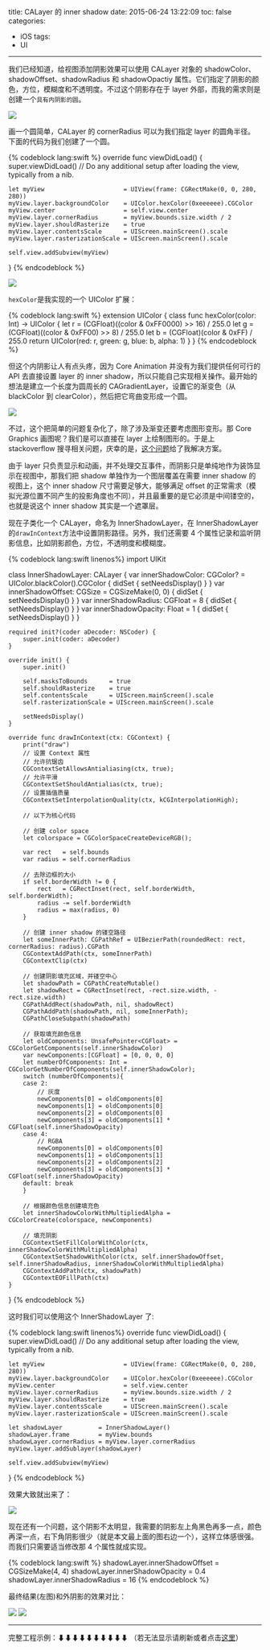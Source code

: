title: CALayer 的 inner shadow
date: 2015-06-24 13:22:09
toc: false
categories:
- iOS
tags: 
- UI
---

我们已经知道，给视图添加阴影效果可以使用 CALayer 对象的 shadowColor、shadowOffset、shadowRadius 和 shadowOpactiy 属性。它们指定了阴影的颜色，方位，模糊度和不透明度。不过这个阴影存在于 layer 外部，而我的需求则是创建一个`具有内阴影的圆`。

![](/{{path}}1.png)


<!--more-->


画一个圆简单，CALayer 的 cornerRadius 可以为我们指定 layer 的圆角半径。下面的代码为我们创建了一个圆。

{% codeblock lang:swift %}
override func viewDidLoad() {
    super.viewDidLoad()
    // Do any additional setup after loading the view, typically from a nib.
    
    let myView                      = UIView(frame: CGRectMake(0, 0, 280, 280))
    myView.layer.backgroundColor    = UIColor.hexColor(0xeeeeee).CGColor
    myView.center                   = self.view.center
    myView.layer.cornerRadius       = myView.bounds.size.width / 2
    myView.layer.shouldRasterize    = true
    myView.layer.contentsScale      = UIScreen.mainScreen().scale
    myView.layer.rasterizationScale = UIScreen.mainScreen().scale
    
    self.view.addSubview(myView)
}
{% endcodeblock %}

![](/{{path}}1-1.png)

`hexColor`是我实现的一个 UIColor 扩展：

{% codeblock lang:swift %}
extension UIColor {
    class func hexColor(color: Int) -> UIColor {
        let r = (CGFloat)((color & 0xFF0000) >> 16) / 255.0
        let g = (CGFloat)((color & 0xFF00) >> 8) / 255.0
        let b = (CGFloat)(color & 0xFF) / 255.0
        return UIColor(red: r, green: g, blue: b, alpha: 1)
    }
}
{% endcodeblock %}

但这个内阴影让人有点头疼，因为 Core Animation 并没有为我们提供任何可行的 API 去直接设置 layer 的 inner shadow，所以只能自己实现相关操作。最开始的想法是建立一个长度为圆周长的 CAGradientLayer，设置它的渐变色（从 blackColor 到 clearColor），然后把它弯曲变形成一个圆。

![](/{{path}}2.png)

不过，这个把简单的问题复杂化了，除了涉及渐变还要考虑图形变形。那 Core Graphics 画图呢？我们是可以直接在 layer 上绘制图形的。于是上 stackoverflow 搜寻相关问题，庆幸的是，[这个问题](https://stackoverflow.com/questions/18671355/how-to-create-rounded-uitextfield-with-inner-shadow)给了我解决方案。

由于 layer 只负责显示和动画，并不处理交互事件，而阴影只是单纯地作为装饰显示在视图中，那我们把 shadow 单独作为一个图层覆盖在需要 inner shadow 的视图上，这个 inner shadow 尺寸需要足够大，能够满足 offset 的正常需求（模拟光源位置不同产生的投影角度也不同），并且最重要的是它必须是中间镂空的，也就是说这个 inner shadow 其实是一个遮罩层。

现在子类化一个 CALayer，命名为 InnerShadowLayer，在 InnerShadowLayer 的`drawInContext`方法中设置阴影路径。另外，我们还需要 4 个属性记录和监听阴影信息，比如阴影颜色，方位，不透明度和模糊度。


{% codeblock lang:swift linenos%}
import UIKit

class InnerShadowLayer: CALayer {
    var innerShadowColor: CGColor? = UIColor.blackColor().CGColor {
        didSet {
            setNeedsDisplay()
        }
    }
    var innerShadowOffset: CGSize = CGSizeMake(0, 0) {
        didSet {
            setNeedsDisplay()
        }
    }
    var innerShadowRadius: CGFloat = 8 {
        didSet {
            setNeedsDisplay()
        }
    }
    var innerShadowOpacity: Float = 1 {
        didSet {
            setNeedsDisplay()
        }
    }
    
    required init?(coder aDecoder: NSCoder) {
        super.init(coder: aDecoder)
    }
    
    override init() {
        super.init()
        
        self.masksToBounds      = true
        self.shouldRasterize    = true
        self.contentsScale      = UIScreen.mainScreen().scale
        self.rasterizationScale = UIScreen.mainScreen().scale
        
        setNeedsDisplay()
    }
    
    override func drawInContext(ctx: CGContext) {
        print("draw")
        // 设置 Context 属性
        // 允许抗锯齿
        CGContextSetAllowsAntialiasing(ctx, true);
        // 允许平滑
        CGContextSetShouldAntialias(ctx, true);
        // 设置插值质量
        CGContextSetInterpolationQuality(ctx, kCGInterpolationHigh);
        
        // 以下为核心代码
        
        // 创建 color space
        let colorspace = CGColorSpaceCreateDeviceRGB();
        
        var rect   = self.bounds
        var radius = self.cornerRadius
        
        // 去除边框的大小
        if self.borderWidth != 0 {
            rect   = CGRectInset(rect, self.borderWidth, self.borderWidth);
            radius -= self.borderWidth
            radius = max(radius, 0)
        }
        
        // 创建 inner shadow 的镂空路径
        let someInnerPath: CGPathRef = UIBezierPath(roundedRect: rect, cornerRadius: radius).CGPath
        CGContextAddPath(ctx, someInnerPath)
        CGContextClip(ctx)
        
        // 创建阴影填充区域，并镂空中心
        let shadowPath = CGPathCreateMutable()
        let shadowRect = CGRectInset(rect, -rect.size.width, -rect.size.width)
        CGPathAddRect(shadowPath, nil, shadowRect)
        CGPathAddPath(shadowPath, nil, someInnerPath);
        CGPathCloseSubpath(shadowPath)
        
        // 获取填充颜色信息
        let oldComponents: UnsafePointer<CGFloat> = CGColorGetComponents(self.innerShadowColor)
        var newComponents:[CGFloat] = [0, 0, 0, 0]
        let numberOfComponents: Int = CGColorGetNumberOfComponents(self.innerShadowColor);
        switch (numberOfComponents){
        case 2:
            // 灰度
            newComponents[0] = oldComponents[0]
            newComponents[1] = oldComponents[0]
            newComponents[2] = oldComponents[0]
            newComponents[3] = oldComponents[1] * CGFloat(self.innerShadowOpacity)
        case 4:
            // RGBA
            newComponents[0] = oldComponents[0]
            newComponents[1] = oldComponents[1]
            newComponents[2] = oldComponents[2]
            newComponents[3] = oldComponents[3] * CGFloat(self.innerShadowOpacity)
        default: break
        }
        
        // 根据颜色信息创建填充色
        let innerShadowColorWithMultipliedAlpha = CGColorCreate(colorspace, newComponents)
        
        // 填充阴影
        CGContextSetFillColorWithColor(ctx, innerShadowColorWithMultipliedAlpha)
        CGContextSetShadowWithColor(ctx, self.innerShadowOffset, self.innerShadowRadius, innerShadowColorWithMultipliedAlpha)
        CGContextAddPath(ctx, shadowPath)
        CGContextEOFillPath(ctx)
    }
}
{% endcodeblock %}

这时我们可以使用这个 InnerShadowLayer 了:

{% codeblock lang:swift linenos%}
override func viewDidLoad() {
    super.viewDidLoad()
    // Do any additional setup after loading the view, typically from a nib.
    
    let myView                      = UIView(frame: CGRectMake(0, 0, 280, 280))
    myView.layer.backgroundColor    = UIColor.hexColor(0xeeeeee).CGColor
    myView.center                   = self.view.center
    myView.layer.cornerRadius       = myView.bounds.size.width / 2
    myView.layer.shouldRasterize    = true
    myView.layer.contentsScale      = UIScreen.mainScreen().scale
    myView.layer.rasterizationScale = UIScreen.mainScreen().scale
    
    let shadowLayer          = InnerShadowLayer()
    shadowLayer.frame        = myView.bounds
    shadowLayer.cornerRadius = myView.layer.cornerRadius
    myView.layer.addSublayer(shadowLayer)
    
    self.view.addSubview(myView)
}
{% endcodeblock %}

效果大致就出来了：

![](/{{path}}3.png)

现在还有一个问题，这个阴影不太明显，我需要的阴影左上角黑色再多一点，颜色再深一点，右下角阴影很少（就是本文最上面的图右边一个），这样立体感很强。而我们只需要适当修改那 4 个属性就成实现。

{% codeblock lang:swift %}
shadowLayer.innerShadowOffset  = CGSizeMake(4, 4)
shadowLayer.innerShadowOpacity = 0.4
shadowLayer.innerShadowRadius  = 16
{% endcodeblock %}

最终结果(左图)和外阴影的效果对比：

![](/{{path}}4.png) ![](/{{path}}5.png)


---

完整工程示例：⬇⬇⬇⬇⬇⬇⬇⬇⬇⬇ （若无法显示请刷新或者点击[这里](http://github.com/zhwayne/InnerShadowLayer)）

<div class="github-widget" data-repo="zhwayne/InnerShadowLayer"></div>
<script src="/js/jquery-2.0.3.min.js"></script>
<script src="/js/jquery.githubRepoWidget.min.js"></script>

